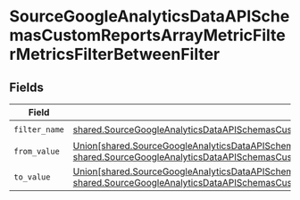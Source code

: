 # SourceGoogleAnalyticsDataAPISchemasCustomReportsArrayMetricFilterMetricsFilterBetweenFilter


## Fields

| Field                                                                                                                                                                                                                                                                                                                                                        | Type                                                                                                                                                                                                                                                                                                                                                         | Required                                                                                                                                                                                                                                                                                                                                                     | Description                                                                                                                                                                                                                                                                                                                                                  |
| ------------------------------------------------------------------------------------------------------------------------------------------------------------------------------------------------------------------------------------------------------------------------------------------------------------------------------------------------------------ | ------------------------------------------------------------------------------------------------------------------------------------------------------------------------------------------------------------------------------------------------------------------------------------------------------------------------------------------------------------ | ------------------------------------------------------------------------------------------------------------------------------------------------------------------------------------------------------------------------------------------------------------------------------------------------------------------------------------------------------------ | ------------------------------------------------------------------------------------------------------------------------------------------------------------------------------------------------------------------------------------------------------------------------------------------------------------------------------------------------------------ |
| `filter_name`                                                                                                                                                                                                                                                                                                                                                | [shared.SourceGoogleAnalyticsDataAPISchemasCustomReportsArrayMetricFilterMetricsFilter2ExpressionsFilterFilterFilterName](../../models/shared/sourcegoogleanalyticsdataapischemascustomreportsarraymetricfiltermetricsfilter2expressionsfilterfilterfiltername.md)                                                                                           | :heavy_check_mark:                                                                                                                                                                                                                                                                                                                                           | N/A                                                                                                                                                                                                                                                                                                                                                          |
| `from_value`                                                                                                                                                                                                                                                                                                                                                 | [Union[shared.SourceGoogleAnalyticsDataAPISchemasCustomReportsArrayMetricFilterMetricsFilter2ExpressionsInt64Value, shared.SourceGoogleAnalyticsDataAPISchemasCustomReportsArrayMetricFilterMetricsFilter2ExpressionsDoubleValue]](../../models/shared/sourcegoogleanalyticsdataapischemascustomreportsarraymetricfiltermetricsfilterfromvalue.md)           | :heavy_check_mark:                                                                                                                                                                                                                                                                                                                                           | N/A                                                                                                                                                                                                                                                                                                                                                          |
| `to_value`                                                                                                                                                                                                                                                                                                                                                   | [Union[shared.SourceGoogleAnalyticsDataAPISchemasCustomReportsArrayMetricFilterMetricsFilter2ExpressionsFilterInt64Value, shared.SourceGoogleAnalyticsDataAPISchemasCustomReportsArrayMetricFilterMetricsFilter2ExpressionsFilterDoubleValue]](../../models/shared/sourcegoogleanalyticsdataapischemascustomreportsarraymetricfiltermetricsfiltertovalue.md) | :heavy_check_mark:                                                                                                                                                                                                                                                                                                                                           | N/A                                                                                                                                                                                                                                                                                                                                                          |